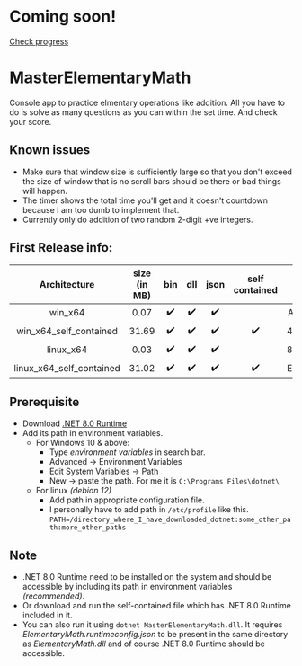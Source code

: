 # Coming soon!
[Check progress](WIP.md)

# MasterElementaryMath
Console app to practice elmentary operations like addition. All you have to do is solve as many questions as you can within the set time. And check your score.

## Known issues
- Make sure that window size is sufficiently large so that you don't exceed the size of window that is no scroll bars should be there or bad things will happen.
- The timer shows the total time you'll get and it doesn't countdown because I am too dumb to implement that.
- Currently only do addition of two random 2-digit +ve integers.

## First Release info:
| Architecture | size (in MB) | bin | dll | json | self contained | SHA 256 |
| :---: | :---: | :---: | :---: | :---: | :---: | :---: |
| win_x64 | 0.07 | :heavy_check_mark: | :heavy_check_mark: | :heavy_check_mark: | | AF554C88C6B9A01F685E4B76498A0BF7EAE9B08094A892F10DBD7742FD1E68C9 |
| win_x64_self_contained | 31.69 | :heavy_check_mark: | :heavy_check_mark: | :heavy_check_mark: | :heavy_check_mark: | 4C7D1B8E714063F59D4EE935A3F749FCBD30D63EC791B51BA9F35AF12C77CA0B |
| linux_x64 | 0.03 | :heavy_check_mark: | :heavy_check_mark: | :heavy_check_mark: | | 817A071A3F9918DA5C69D847843BE65DC29DE45B1AF4B95FCB0E870CC01EE899 |
| linux_x64_self_contained | 31.02 | :heavy_check_mark: | :heavy_check_mark: | :heavy_check_mark: | :heavy_check_mark: | EAC51873B71689131F26F28D974D46838BC4522ADAB248C9740E48C95504E54B |

## Prerequisite
- Download [.NET 8.0 Runtime](https://dotnet.microsoft.com/en-us/download)
- Add its path in environment variables.
    - For Windows 10 & above:
         - Type *environment variables* in search bar.
         - Advanced -> Environment Variables
         - Edit System Variables -> Path
         - New -> paste the path. For me it is `C:\Programs Files\dotnet\`
    - For linux *(debian 12)*
         - Add path in appropriate configuration file.
         - I personally have to add path in `/etc/profile` like this. `PATH=/directory_where_I_have_downloaded_dotnet:some_other_path:more_other_paths`

## Note
- .NET 8.0 Runtime need to be installed on the system and should be accessible by including its path in environment variables *(recommended)*.
- Or download and run the self-contained file which has .NET 8.0 Runtime included in it.
- You can also run it using `dotnet MasterElementaryMath.dll`. It requires *ElementaryMath.runtimeconfig.json* to be present in the same directory as *ElementaryMath.dll* and of course .NET 8.0 Runtime should be accessible.
